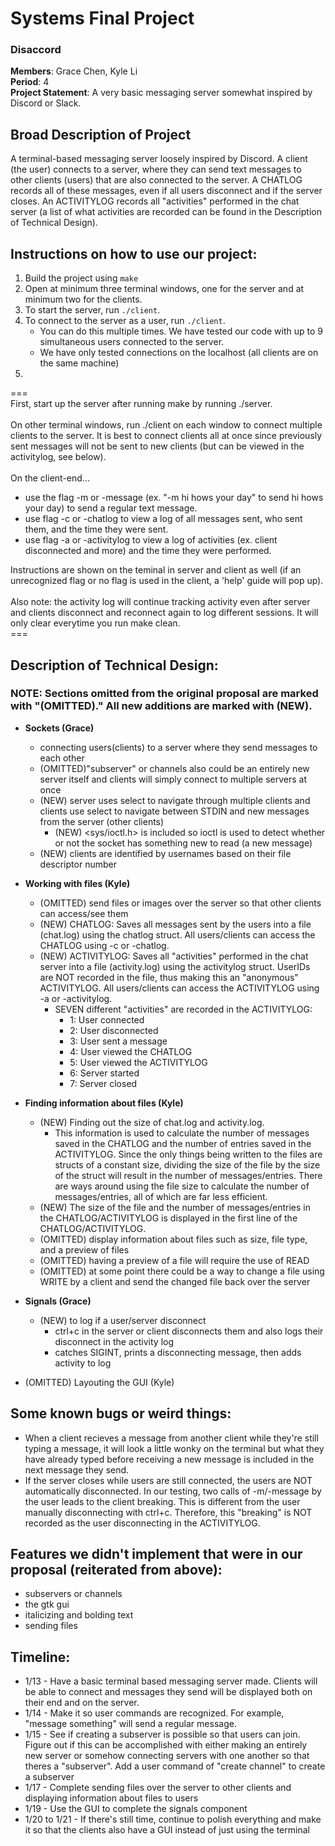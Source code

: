 # Systems Final Project
### Disaccord
**Members**: Grace Chen, Kyle Li <br>
**Period**: 4 <br>
**Project Statement**: A very basic messaging server somewhat inspired by Discord or Slack. <br>

## Broad Description of Project
A terminal-based messaging server loosely inspired by Discord. A client (the user) connects to a server, where they can send text messages to other clients (users) that are also connected to the server. A CHATLOG records all of these messages, even if all users disconnect and if the server closes. An ACTIVITYLOG records all "activities" performed in the chat server (a list of what activities are recorded can be found in the Description of Technical Design).

## Instructions on how to use our project:
1. Build the project using `make`
2. Open at minimum three terminal windows, one for the server and at minimum two for the clients.
3. To start the server, run `./client`.
4. To connect to the server as a user, run `./client`.
   * You can do this multiple times. We have tested our code with up to 9 simultaneous users connected to the server.
   * We have only tested connections on the localhost (all clients are on the same machine)
5. 


===<br>
First, start up the server after running make by running ./server. <br> <br>
On other terminal windows, run ./client on each window to connect multiple clients to the server. It is best to connect clients all at once since previously sent messages will not be sent to new clients (but can be viewed in the activitylog, see below). <br> <br>
On the client-end...
* use the flag -m or -message (ex. "-m hi hows your day" to send hi hows your day) to send a regular text message. <br>
* use flag -c or -chatlog to view a log of all messages sent, who sent them, and the time they were sent. <br>
* use flag -a or -activitylog to view a log of activities (ex. client disconnected and more) and the time they were performed. <br>

Instructions are shown on the teminal in server and client as well (if an unrecognized flag or no flag is used in the client, a 'help' guide will pop up).
<br>
<br>
Also note: the activity log will continue tracking activity even after server and clients disconnect and reconnect again to log different sessions. It will only clear everytime you run make clean. 
<br>
===<br>


## Description of Technical Design:
### NOTE: Sections omitted from the original proposal are marked with "(OMITTED)." All new additions are marked with (NEW).
* **Sockets (Grace)**
  * connecting users(clients) to a server where they send messages to each other
  * (OMITTED)"subserver" or channels also could be an entirely new server itself and clients will simply connect to multiple servers at once
  * (NEW) server uses select to navigate through multiple clients and clients use select to navigate between STDIN and new messages from the server (other clients)
       * (NEW) <sys/ioctl.h> is included so ioctl is used to detect whether or not the socket has something new to read (a new message)
  * (NEW) clients are identified by usernames based on their file descriptor number

* **Working with files (Kyle)**
  * (OMITTED) send files or images over the server so that other clients can access/see them
  * (NEW) CHATLOG: Saves all messages sent by the users into a file (chat.log) using the chatlog struct. All users/clients can access the CHATLOG using -c or -chatlog.
  * (NEW) ACTIVITYLOG: Saves all "activities" performed in the chat server into a file (activity.log) using the activitylog struct. UserIDs are NOT recorded in the file, thus making this an "anonymous" ACTIVITYLOG. All users/clients can access the ACTIVITYLOG using -a or -activitylog.
    * SEVEN different "activities" are recorded in the ACTIVITYLOG:
      * 1: User connected
      * 2: User disconnected
      * 3: User sent a message
      * 4: User viewed the CHATLOG
      * 5: User viewed the ACTIVITYLOG
      * 6: Server started
      * 7: Server closed

* **Finding information about files (Kyle)**
  * (NEW) Finding out the size of chat.log and activity.log. 
    * This information is used to calculate the number of messages saved in the CHATLOG and the number of entries saved in the ACTIVITYLOG. Since the only things being written to the files are structs of a constant size, dividing the size of the file by the size of the struct will result in the number of messages/entries. There are ways around using the file size to calculate the number of messages/entries, all of which are far less efficient.
  * (NEW) The size of the file and the number of messages/entries in the CHATLOG/ACTIVITYLOG is displayed in the first line of the CHATLOG/ACTIVITYLOG.
  * (OMITTED) display information about files such as size, file type, and a preview of files
  * (OMITTED) having a preview of a file will require the use of READ
  * (OMITTED) at some point there could be a way to change a file using WRITE by a client and send the changed file back over the server
  
* **Signals (Grace)**
  * (NEW) to log if a user/server disconnect
    * ctrl+c in the server or client disconnects them and also logs their disconnect in the activity log
    * catches SIGINT, prints a disconnecting message, then adds activity to log

* (OMITTED) Layouting the GUI (Kyle)

## Some known bugs or weird things:
* When a client recieves a message from another client while they're still typing a message, it will look a little wonky on the terminal but what they have already typed before receiving a new message is included in the next message they send.
* If the server closes while users are still connected, the users are NOT automatically disconnected. In our testing, two calls of -m/-message by the user leads to the client breaking. This is different from the user manually disconnecting with ctrl+c. Therefore, this "breaking" is NOT recorded as the user disconnecting in the ACTIVITYLOG.

## Features we didn't implement that were in our proposal (reiterated from above):
* subservers or channels
* the gtk gui 
* italicizing and bolding text
* sending files 

## Timeline:
* 1/13 - Have a basic terminal based messaging server made. Clients will be able to connect and messages they send will be displayed both on their end and on the server.
* 1/14 - Make it so user commands are recognized. For example, "message something" will send a regular message. 
* 1/15 - See if creating a subserver is possible so that users can join. Figure out if this can be accomplished with either making an entirely new server or somehow connecting servers with one another so that theres a "subserver". Add a user command of "create channel" to create a subserver
* 1/17 - Complete sending files over the server to other clients and displaying information about files to users
* 1/19 - Use the GUI to complete the signals component
* 1/20 to 1/21 - If there's still time, continue to polish everything and make it so that the clients also have a GUI instead of just using the terminal 
